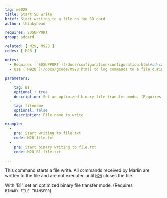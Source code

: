 ```yaml
---
tag: m0028
title: Start SD write
brief: Start writing to a file on the SD card
author: thinkyhead

requires: SDSUPPORT
group: sdcard

related: [ M29, M928 ]
codes: [ M28 ]

notes:
  - Requires [`SDSUPPORT`](/docs/configuration/configuration.html#sd-card)
  - Use [`M928`](/docs/gcode/M928.html) to log commands to a file during printing.

parameters:
  -
    tag: B1
    optional : true
    description: Set an optimized binary file transfer mode. (Requires `BINARY_FILE_TRANSFER`)
  -
    tag: filename
    optional: false
    description: File name to write

example:
  -
    pre: Start writing to file.txt
    code: M28 file.txt
  -
    pre: Start binary writing to file.txt
    code: M28 B1 file.txt

---
```


This command starts a file write. All commands received by Marlin are written to the file and are not executed until [`M29`](/docs/gcode/M029.html) closes the file.

With 'B1', set an optimized binary file transfer mode. (Requires `BINARY_FILE_TRANSFER`)
